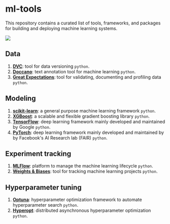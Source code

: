 # ml-tools

This repository contains a curated list of tools, frameworks, and packages for building and deploying machine learning systems.

![](https://img.shields.io/github/contributors/maxscheijen/ml-tools?color=green)

## Data

1. **[DVC](https://dvc.org)**: tool for data versioning `python`.
2. **[Doccano](https://github.com/doccano/doccano)**: text annotation tool for machine learning `python`.
3. **[Great Expectations](https://greatexpectations.io)**: tool for validating, documenting and profiling data `python`.

## Modeling

1. **[scikit-learn](https://scikit-learn.org/)**: a general purpose machine learning framework `python`.
2. **[XGBoost](https://xgboost.ai/)**: a scalable and flexible gradient boosting library `python`.
3. **[TensorFlow](https://www.tensorflow.org/)**: deep learning framework mainly developed and maintained by Google `python`.
4. **[PyTorch](https://pytorch.org/)**:  deep learning framework mainly developed and maintained by by Facebook's AI Research lab (FAIR) `python`.

## Experiment tracking

1. **[MLFlow](https://mlflow.org/)**: platform to manage the machine learning lifecycle `python`.
2. **[Weights & Biases](https://wandb.ai/)**: tool for tracking machine learning projects `python`.

## Hyperparameter tuning

1. **[Optuna](https://optuna.org)**: hyperparameter optimization framework to automate hyperparameter search `python`.
2. **[Hyperopt](http://hyperopt.github.io/hyperopt/)**: distributed asynchronous hyperparameter optimization `python`.
